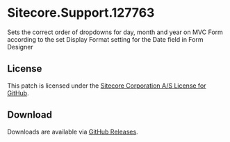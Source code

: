 # Sitecore.Support.127763
Sets the correct order of dropdowns for day, month and year on MVC Form according to the set Display Format setting for the Date field in Form Designer

## License  
This patch is licensed under the [Sitecore Corporation A/S License for GitHub](https://github.com/sitecoresupport/Sitecore.Support.127763/blob/master/LICENSE).  

## Download  
Downloads are available via [GitHub Releases](https://github.com/sitecoresupport/Sitecore.Support.127763/releases).  
